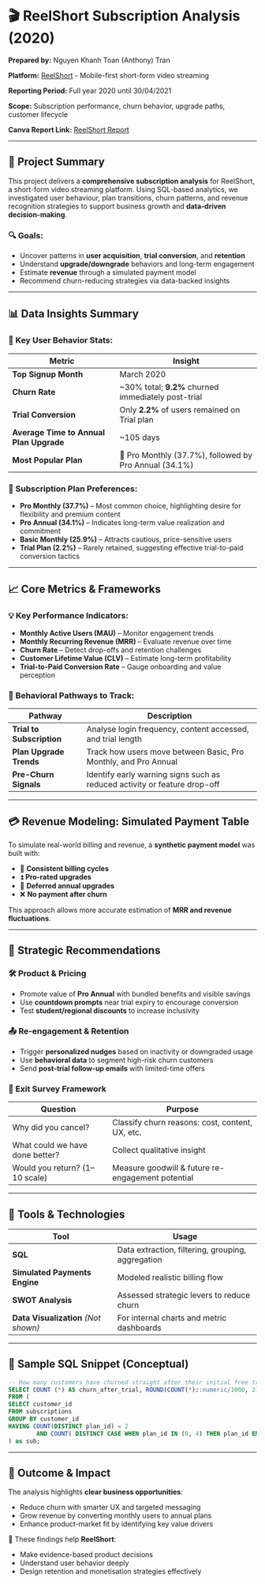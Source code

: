 # 🎬 ReelShort Subscription Analysis (2020)

**Prepared by:** Nguyen Khanh Toan (Anthony) Tran

**Platform:** [ReelShort](https://reelshort.com) - Mobile-first short-form video streaming

**Reporting Period:** Full year 2020 until 30/04/2021

**Scope:** Subscription performance, churn behavior, upgrade paths, customer lifecycle

**Canva Report Link:** [ReelShort Report](https://www.canva.com/design/DAGnfrqOCkw/QVwW4QjtuWxq-rdgeo30vQ/edit?utm_content=DAGnfrqOCkw&utm_campaign=designshare&utm_medium=link2&utm_source=sharebutton)

---

## 📖 Project Summary

This project delivers a **comprehensive subscription analysis** for ReelShort, a short-form video streaming platform. Using SQL-based analytics, we investigated user behaviour, plan transitions, churn patterns, and revenue recognition strategies to support business growth and **data-driven decision-making**.

### 🔍 Goals:

* Uncover patterns in **user acquisition**, **trial conversion**, and **retention**
* Understand **upgrade/downgrade** behaviors and long-term engagement
* Estimate **revenue** through a simulated payment model
* Recommend churn-reducing strategies via data-backed insights

---

## 📊 Data Insights Summary

### 📅 Key User Behavior Stats:

| Metric                                  | Insight                                                |
| --------------------------------------- | ------------------------------------------------------ |
| **Top Signup Month**                    | March 2020                                             |
| **Churn Rate**                          | \~30% total; **9.2%** churned immediately post-trial   |
| **Trial Conversion**                    | Only **2.2%** of users remained on Trial plan          |
| **Average Time to Annual Plan Upgrade** | \~105 days                                             |
| **Most Popular Plan**                   | 🥇 Pro Monthly (37.7%), followed by Pro Annual (34.1%) |

### 📌 Subscription Plan Preferences:

* **Pro Monthly (37.7%)** – Most common choice, highlighting desire for flexibility and premium content
* **Pro Annual (34.1%)** – Indicates long-term value realization and commitment
* **Basic Monthly (25.9%)** – Attracts cautious, price-sensitive users
* **Trial Plan (2.2%)** – Rarely retained, suggesting effective trial-to-paid conversion tactics

---

## 📈 Core Metrics & Frameworks

### 💡 Key Performance Indicators:

* **Monthly Active Users (MAU)** – Monitor engagement trends
* **Monthly Recurring Revenue (MRR)** – Evaluate revenue over time
* **Churn Rate** – Detect drop-offs and retention challenges
* **Customer Lifetime Value (CLV)** – Estimate long-term profitability
* **Trial-to-Paid Conversion Rate** – Gauge onboarding and value perception

### 🔎 Behavioral Pathways to Track:

| Pathway                   | Description                                                               |
| ------------------------- | ------------------------------------------------------------------------- |
| **Trial to Subscription** | Analyse login frequency, content accessed, and trial length               |
| **Plan Upgrade Trends**   | Track how users move between Basic, Pro Monthly, and Pro Annual           |
| **Pre-Churn Signals**     | Identify early warning signs such as reduced activity or feature drop-off |

---

## 💳 Revenue Modeling: Simulated Payment Table

To simulate real-world billing and revenue, a **synthetic payment model** was built with:

* 📆 **Consistent billing cycles**
* ⏫ **Pro-rated upgrades**
* 🔁 **Deferred annual upgrades**
* ❌ **No payment after churn**

This approach allows more accurate estimation of **MRR and revenue fluctuations**.

---

## 🧠 Strategic Recommendations

### 🛠️ Product & Pricing

* Promote value of **Pro Annual** with bundled benefits and visible savings
* Use **countdown prompts** near trial expiry to encourage conversion
* Test **student/regional discounts** to increase inclusivity

### 📤 Re-engagement & Retention

* Trigger **personalized nudges** based on inactivity or downgraded usage
* Use **behavioral data** to segment high-risk churn customers
* Send **post-trial follow-up emails** with limited-time offers

### 💬 Exit Survey Framework

| Question                        | Purpose                                           |
| ------------------------------- | ------------------------------------------------- |
| Why did you cancel?             | Classify churn reasons: cost, content, UX, etc.   |
| What could we have done better? | Collect qualitative insight                       |
| Would you return? (1–10 scale)  | Measure goodwill & future re-engagement potential |

---

## 🧰 Tools & Technologies

| Tool                                 | Usage                                             |
| ------------------------------------ | ------------------------------------------------- |
| **SQL**                              | Data extraction, filtering, grouping, aggregation |
| **Simulated Payments Engine**        | Modeled realistic billing flow                    |
| **SWOT Analysis**                    | Assessed strategic levers to reduce churn         |
| **Data Visualization** *(Not shown)* | For internal charts and metric dashboards         |

---

## 🧾 Sample SQL Snippet (Conceptual)

```sql
-- How many customers have churned straight after their initial free trial - what percentage is this rounded to the nearest whole number?
SELECT COUNT (*) AS churn_after_trial, ROUND(COUNT(*)::numeric/1000, 2) AS churn_after_trial_percentage
FROM (
SELECT customer_id
FROM subscriptions
GROUP BY customer_id
HAVING COUNT(DISTINCT plan_id) = 2
  		AND COUNT( DISTINCT CASE WHEN plan_id IN (0, 4) THEN plan_id END) = 2
) as sub;

```

---

## 🚀 Outcome & Impact

The analysis highlights **clear business opportunities**:

* Reduce churn with smarter UX and targeted messaging
* Grow revenue by converting monthly users to annual plans
* Enhance product-market fit by identifying key value drivers

📌 These findings help **ReelShort**:

* Make evidence-based product decisions
* Understand user behavior deeply
* Design retention and monetisation strategies effectively


